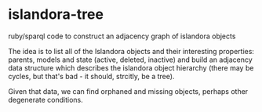 # islandora-tree
ruby/sparql code to construct an adjacency graph of islandora objects 

The idea is to list all of the Islandora objects and their interesting properties: parents, models and state (active, deleted, inactive) and build an adjacency data structure which describes the islandora object hierarchy (there may be cycles, but that's bad - it should, strcitly,  be a tree).

Given that data, we can find orphaned and missing objects, perhaps other degenerate conditions.
